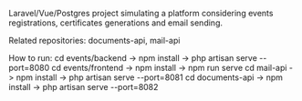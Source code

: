 Laravel/Vue/Postgres project simulating a platform considering events registrations, certificates generations and email sending.

Related repositories: documents-api, mail-api

How to run:
cd events/backend -> npm install -> php artisan serve --port=8080
cd events/frontend -> npm install -> npm run serve
cd mail-api -> npm install -> php artisan serve --port=8081
cd documents-api -> npm install -> php artisan serve --port=8082

